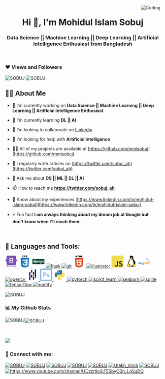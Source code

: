 <!-- <span>
<img align="center" alt="Coding" width="100%" height="100%"  src="https://cdn.dribbble.com/users/2131993/screenshots/4948736/thoughtworks-gif_dribbble.gif">
</span> -->
<!-- [![MasterHead](https://cdn.dribbble.com/users/2131993/screenshots/4948736/thoughtworks-gif_dribbble.gif)] -->


<img align="right" mergin="0" alt="Coding"  src="https://i.gifer.com/SVpp.gif">

<h1 align="center">Hi 👋, I'm Mohidul Islam Sobuj</h1>
<h3 align="center">Data Science || Machine Learning || Deep Learning || Artificial Intelligence Enthusiast from Bangladesh</h3>
</br>
<h3>❤ Views and Followers</h3>

<p align="left"> <img src="https://komarev.com/ghpvc/?username=mmisobuj&label=Profile%20views&color=0e75b6&style=flat" alt="SOBUJ" /> <img src="https://img.shields.io/github/followers/mmisobuj?label=Followers&style=social" alt="SOBUJ" /></p>

 

<h2>🙋‍♂️ About Me</h2>

- 🔭 I’m currently working on **Data Science || Machine Learning || Deep Learning || Artificial Intelligence Enthusiast**

- 🌱 I’m currently learning **DL || AI**

- 👯 I’m looking to collaborate on [Linkedin](https://www.linkedin.com/in/mohidul-islam-sobuj)

- 🤝 I’m looking for help with **Artificial Intelligence**

- 👨‍💻 All of my projects are available at [https://github.com/mmisobuj](https://github.com/mmisobuj)

- 📝 I regularly write articles on [https://twitter.com/sobuj_ah](https://twitter.com/sobuj_ah)

- 💬 Ask me about **DS || ML || DL || AI**

- 📫 How to reach me **https://twitter.com/sobuj_ah**

- 📄 Know about my experiences [https://www.linkedin.com/in/mohidul-islam-sobuj](https://www.linkedin.com/in/mohidul-islam-sobuj)

- ⚡ Fun fact **I am always thinking about my dream job at Google but don't know when I'll reach them.**

</br>

<h2 align="left">🚀 Languages and Tools:</h2>
<p align="left"> <a href="https://getbootstrap.com" target="_blank" rel="noreferrer"> <img src="https://raw.githubusercontent.com/devicons/devicon/master/icons/bootstrap/bootstrap-plain-wordmark.svg" alt="bootstrap" width="40" height="40"/> </a> <a href="https://www.w3schools.com/css/" target="_blank" rel="noreferrer"> <img src="https://raw.githubusercontent.com/devicons/devicon/master/icons/css3/css3-original-wordmark.svg" alt="css3" width="40" height="40"/> </a> <a href="https://www.djangoproject.com/" target="_blank" rel="noreferrer"> <img src="https://raw.githubusercontent.com/devicons/devicon/master/icons/django/django-original.svg" alt="django" width="40" height="40"/> </a> <a href="https://flask.palletsprojects.com/" target="_blank" rel="noreferrer"> <img src="https://www.vectorlogo.zone/logos/pocoo_flask/pocoo_flask-icon.svg" alt="flask" width="40" height="40"/> </a> <a href="https://git-scm.com/" target="_blank" rel="noreferrer"> <img src="https://www.vectorlogo.zone/logos/git-scm/git-scm-icon.svg" alt="git" width="40" height="40"/> </a> <a href="https://www.w3.org/html/" target="_blank" rel="noreferrer"> <img src="https://raw.githubusercontent.com/devicons/devicon/master/icons/html5/html5-original-wordmark.svg" alt="html5" width="40" height="40"/> </a> <a href="https://www.adobe.com/in/products/illustrator.html" target="_blank" rel="noreferrer"> <img src="https://www.vectorlogo.zone/logos/adobe_illustrator/adobe_illustrator-icon.svg" alt="illustrator" width="40" height="40"/> </a> <a href="https://developer.mozilla.org/en-US/docs/Web/JavaScript" target="_blank" rel="noreferrer"> <img src="https://raw.githubusercontent.com/devicons/devicon/master/icons/javascript/javascript-original.svg" alt="javascript" width="40" height="40"/> </a> <a href="https://www.linux.org/" target="_blank" rel="noreferrer"> <img src="https://raw.githubusercontent.com/devicons/devicon/master/icons/linux/linux-original.svg" alt="linux" width="40" height="40"/> </a> <a href="https://www.mysql.com/" target="_blank" rel="noreferrer"> <img src="https://raw.githubusercontent.com/devicons/devicon/master/icons/mysql/mysql-original-wordmark.svg" alt="mysql" width="40" height="40"/> </a> <a href="https://opencv.org/" target="_blank" rel="noreferrer"> <img src="https://www.vectorlogo.zone/logos/opencv/opencv-icon.svg" alt="opencv" width="40" height="40"/> </a> <a href="https://pandas.pydata.org/" target="_blank" rel="noreferrer"> <img src="https://raw.githubusercontent.com/devicons/devicon/2ae2a900d2f041da66e950e4d48052658d850630/icons/pandas/pandas-original.svg" alt="pandas" width="40" height="40"/> </a> <a href="https://www.photoshop.com/en" target="_blank" rel="noreferrer"> <img src="https://raw.githubusercontent.com/devicons/devicon/master/icons/photoshop/photoshop-line.svg" alt="photoshop" width="40" height="40"/> </a> <a href="https://www.python.org" target="_blank" rel="noreferrer"> <img src="https://raw.githubusercontent.com/devicons/devicon/master/icons/python/python-original.svg" alt="python" width="40" height="40"/> </a> <a href="https://pytorch.org/" target="_blank" rel="noreferrer"> <img src="https://www.vectorlogo.zone/logos/pytorch/pytorch-icon.svg" alt="pytorch" width="40" height="40"/> </a> <a href="https://scikit-learn.org/" target="_blank" rel="noreferrer"> <img src="https://upload.wikimedia.org/wikipedia/commons/0/05/Scikit_learn_logo_small.svg" alt="scikit_learn" width="40" height="40"/> </a> <a href="https://seaborn.pydata.org/" target="_blank" rel="noreferrer"> <img src="https://seaborn.pydata.org/_images/logo-mark-lightbg.svg" alt="seaborn" width="40" height="40"/> </a> <a href="https://www.sqlite.org/" target="_blank" rel="noreferrer"> <img src="https://www.vectorlogo.zone/logos/sqlite/sqlite-icon.svg" alt="sqlite" width="40" height="40"/> </a> <a href="https://www.tensorflow.org" target="_blank" rel="noreferrer"> <img src="https://www.vectorlogo.zone/logos/tensorflow/tensorflow-icon.svg" alt="tensorflow" width="40" height="40"/> </a> <a href="https://vuetifyjs.com/en/" target="_blank" rel="noreferrer"> <img src="https://bestofjs.org/logos/vuetify.svg" alt="vuetify" width="40" height="40"/> </a> </p>





<p><img align="center" src="https://github-readme-streak-stats.herokuapp.com/?user=mmisobuj&theme=black-ice&hide_border=true&stroke=0000&background=060A0CD0" alt="SOBUJ"/></p>

<h3>📊 My Github Stats</h3>

<p><img align="left" src="https://github-readme-stats.vercel.app/api?username=mmisobuj&show_icons=true&count_private=true&theme=react&hide_border=true&bg_color=0D1117" alt="SOBUJ" /></p>

<p><img align="center" src="https://github-readme-stats.vercel.app/api/top-langs/?username=mmisobuj&langs_count=8&count_private=true&layout=compact&theme=react&hide_border=true&bg_color=0D1117" alt="SOBUJ" /></p>
</br></br>
<img src="https://activity-graph.herokuapp.com/graph?username=mmisobuj&bg_color=0D1117&color=5BCDEC&line=5BCDEC&point=FFFFFF&hide_border=true">

</br>

<h3 align="left">🔗 Connect with me:</h3>
<p align="left">
<a href="https://twitter.com/sobuj_ah" target="blank"><img align="center" src="https://raw.githubusercontent.com/rahuldkjain/github-profile-readme-generator/master/src/images/icons/Social/twitter.svg" alt="SOBUJ" height="30" width="40" /></a>
<a href="https://linkedin.com/in/mohidul-islam-sobuj" target="blank"><img align="center" src="https://raw.githubusercontent.com/rahuldkjain/github-profile-readme-generator/master/src/images/icons/Social/linked-in-alt.svg" alt="SOBUJ" height="30" width="40" /></a>
<a href="https://stackoverflow.com/users/3168044/mohidul-islam-sobuj" target="blank"><img align="center" src="https://raw.githubusercontent.com/rahuldkjain/github-profile-readme-generator/master/src/images/icons/Social/stack-overflow.svg" alt="SOBUJ" height="30" width="40" /></a>
<a href="https://www.kaggle.com/mohidul" target="blank"><img align="center" src="https://raw.githubusercontent.com/rahuldkjain/github-profile-readme-generator/master/src/images/icons/Social/kaggle.svg" alt="SOBUJ" height="30" width="40" /></a>
<a href="https://www.facebook.com/sobuj.ah" target="blank"><img align="center" src="https://raw.githubusercontent.com/rahuldkjain/github-profile-readme-generator/master/src/images/icons/Social/facebook.svg" alt="SOBUJ" height="30" width="40" /></a>
<a href="https://www.instagram.com/sobuj.ah" target="blank"><img align="center" src="https://raw.githubusercontent.com/rahuldkjain/github-profile-readme-generator/master/src/images/icons/Social/instagram.svg" alt="shekh_nirob" height="30" width="40" /></a>
<a href="https://www.behance.net/sobujah" target="blank"><img align="center" src="https://raw.githubusercontent.com/rahuldkjain/github-profile-readme-generator/master/src/images/icons/Social/behance.svg" alt="SOBUJ" height="30" width="40" /></a>
<a href="https://www.youtube.com/channel/UCzzr9cjLF5SbyO3n_LqSuDQ" target="blank"><img align="center" src="https://raw.githubusercontent.com/rahuldkjain/github-profile-readme-generator/master/src/images/icons/Social/youtube.svg" alt="https://www.youtube.com/channel/UCzzr9cjLF5SbyO3n_LqSuDQ" height="30" width="40" /></a>
</p>







